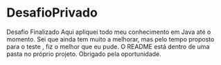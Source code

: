 # DesafioPrivado
Desafio Finalizado 
Aqui apliquei todo meu conhecimento em Java até o momento.
Sei que ainda tem muito a melhorar, mas pelo tempo proposto para o teste , fiz o melhor que eu pude.
O README está dentro de uma pasta no próprio projeto.
Obrigado pela oportunidade.

